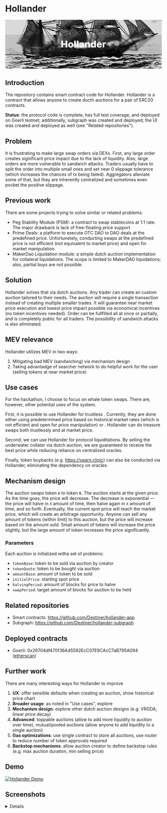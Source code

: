 # Hollander

![Heading](docs/hero.png)

## Introduction

The repository contains smart contract code for Hollander. Hollander is a contract that allows anyone to create ducth auctions for a pair of ERC20 contracts.

**Status**: the protocol code is complete, has full test coverage, and deployed on Goerli testnet; additionally, subgraph was created and deployed; the UI was created and deployed as well (see "Related repositories").

## Problem

It is frustrating to make large swap orders via DEXs. First, any large order creates significant price impact due to the lack of liquidity. Also, large orders are more vulnerable to sandwich attacks. Traders usually have to split the order into multiple small ones and set near 0 slippage tolerance (which increases the chances of tx being failed). Aggregators alleviate some of that, but they are inherently centralized and sometimes even pocket the positive slippage.

## Previous work

There are some projects trying to solve similar or related problems:

* Peg Stability Module (PSM): a contract to swap stablecoins at 1:1 rate. The major drawback is lack of free-floating price support
* Prime Deals: a platform to execute OTC DAO to DAO deals at the predefined price. Unfortunetely, conducting swaps at the predefined price is not efficient (not equivalent to market price) and open for market manipulation.
* MakerDao Liquidation module: a simple dutch auction implementation for collateral liquidations. The scope is limited to MakerDAO liquidations; also, partial buys are not possible.

## Solution

Hollander solves that via dutch auctions. Any trader can create an custom auction tailored to their needs. The auction will require a single transaction instead of creating multiple smaller trades. It will guarantee near market price execution and lowest price impact possible via economical incentives (no token incentives needed). Order can be fullfilled all at once or partially, and is completely public for all traders. The possibility of sandwich attacks is also eliminated.

## MEV relevance

Hollander utilizes MEV in two ways:

1. Mitigating bad MEV (sandwiching) via mechanism design
2. Taking advantadge of searcher network to do helpful work for the user (selling tokens at near market price)

## Use cases

For the hackathon, I choose to focus on whale token swaps. There are, however, other potential uses of the system.

First, it is possible to use Hollander for trustless . Currently, they are done either using predetermined price based on historical market rates (which is not efficient and open for price manipulation) or . Hollander can do treasure swaps both trustlessly and at market price.

Second, we can use Hollander for protocol liquiditations. By selling the underwater collater via dutch auction, we are guaranteed to receive the best price while reducing reliance on centralized oracles.

Finally, token buybacks (e.g. https://yearn.clinic) can also be conducted via Hollander, eliminating the dependency on oracles.

## Mechanism design

The auction swaps token `A` to token `B`. The auction starts at the given price. As the time goes, the price will decrease. The decrease is exponential — the price will halve in `X` amount of time, then halve again in `X` amount of time, and so forth. Eventually, the current spot price will reach the market price, which will create an arbitrage opportunity. Anyone can sell any amount of tokens (within limit) to this auction, but the price will increase based on the amount sold. Small amount of tokens will increase the price slightly, but the large amount of token increases the price significantly.

### Parameters

Each auction is initialized witha set of problems:

- `tokenBase`: token to be sold via auction by creator
- `tokenQuote`: token to be bought via auction
- `amountBase`: amount of token to be sold
- `initialPrice`: starting spot price
- `halvingPeriod`: amount of blocks for price to halve
- `swapPeriod`: target amount of blocks for auction to be held

## Related repositories

- Smart contracts: https://github.com/Destiner/hollander-app
- Subgraph: https://github.com/Destiner/hollander-subgraph

## Deployed contracts

- Goerli: 0x26704df470f36A45592EcC07E9CAcC7aB795A094 ([etherscan](https://goerli.etherscan.io/address/0x26704df470f36A45592EcC07E9CAcC7aB795A094))

## Further work

There are many interesting ways for Hollander to improve

1. **UX**: offer sensible defaults when creating an auction, show historical price chart
2. **Broader usage**: as noted in "Use cases", explore
3. **Mechanism design**: explore other dutch auction designs (e.g. VRGDA, linear price decay)
4. **Advanced**: toppable auctions (allow to add more liquidity to auction over time), mutual/pooled auctions (allow anyone to add liquidity to a single auction)
5. **Gas optimizations**: use single contract to store all auctions, use router to reduce number of token approvals required
6. **Backstop mechanisms**: allow auction creator to define backstop rules (e.g. max auction duration, min selling price)

## Demo

[![Hollander Demo](https://img.youtube.com/vi/6mm0sEYBFyo/0.jpg)](https://www.youtube.com/watch?v=6mm0sEYBFyo)

## Screenshots

<details>
  Home page

  ![Home page](docs/screenshots/1.png)

  Auction creation

  ![Auction creation](docs/screenshots/2.png)

  Active auction

  ![Active auction](docs/screenshots/3.png)

  Complete auction

  ![Complete auction](docs/screenshots/4.png)
</details>


